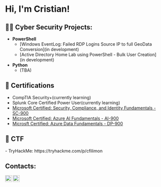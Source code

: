 <h1>Hi, I'm Cristian!</h1>

<h2>👨‍💻 Cyber Security Projects:</h2>

- <b>PowerShell</b>
  - [Windows EventLog: Failed RDP Logins Source IP to full GeoData Conversion](in development)
  - [Active Directory Home Lab using PowerShell - Bulk User Creation] (in development)
- <b>Python</b>
  - (TBA)

<h2>📝 Certifications</h2>

- CompTIA Security+(currently learning)
- Splunk Core Certified Power User(currently learning)
- [Microsoft Certified: Security, Compliance, and Identity Fundamentals - SC-900](https://www.credly.com/badges/9cc37c5a-b7db-4eaf-bf56-1daf80913714/public_url)
- [Microsoft Certified: Azure AI Fundamentals - AI-900](https://www.credly.com/badges/d7e7f31f-5d12-4cc2-856f-45273cb7bd41/linked_in)
- [Microsft Certified: Azure Data Fundamentals - DP-900](https://www.credly.com/earner/earned/badge/cd34bd10-8be3-4c98-85e7-8f0df0453b2e)



<h2>🏁 CTF</h2>
- TryHackMe: https://tryhackme.com/p/cfilimon

<h2> Contacts:</h2>

[<img align="left" alt="crfili | LinkedIn" width="22px" src="https://cdn.jsdelivr.net/npm/simple-icons@v3/icons/linkedin.svg" />][linkedin]
[<img align="left" alt="crfili | Twitter" width="22px" src="https://cdn.jsdelivr.net/npm/simple-icons@v3/icons/twitter.svg" />][twitter]

[twitter]: https://twitter.com/cffilimoon
[linkedin]: https://linkedin.com/in/cf-filimon

<!--
**crfili/crfili** is a ✨ _special_ ✨ repository because its `README.md` (this file) appears on your GitHub profile.

Here are some ideas to get you started:

- 🔭 I’m currently working on ...
- 🌱 I’m currently learning ....
- 📫 How to reach me: ...
- ⚡ Fun fact: ...
-->
